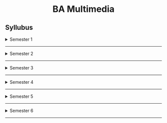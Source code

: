 

<h1 align=center>BA Multimedia</h1>

## Syllubus

<details>
   <summary>Semester 1</summary>
<br>
   






</details>

******

<details>
   <summary>Semester 2</summary>
<br>

* Common course: English-1
* Common course: English-2
* Common course: Additional Language 
* Core Course 2: Creativity and Design Skills 
* Complementary course 3: Journalism
* Complementary course 4:  Visual Communication





</details>

******

<details>
   <summary>Semester 3</summary>
<br>
   
* General Course 1   
* General Course 2 
* Core Course 3: Media Publishing 
* Core Course 4: Computer Graphics
* Core Course 5: Digital Photography
* Core Course 6: Media Publishing & Computer Graphics (Practical) 
* Core Course 7: Digital Photography (Practical) 
* Complementary course 5:  Journalism
* Complementary course 6:  Visual Communication


</details>

******

<details>
   <summary>Semester 4</summary>
<br>
   
* Introduction to Cinematography
* Fundamentals of Web Designing
* Journalism
* Visual Communication
* Introduction to Cinematography (Practical)
* General Courses






</details>

******

<details>
   <summary>Semester 5</summary>
<br>
   
* Techniques of Post Production – Visual Editing
* Techniques of Post Production – Sound Recording, Editing and Mastering
* Introduction to 3D Modeling and Texturing
* Advance Web Designing
* Techniques of Post Production – Visual Editing (Practical)
* Techniques of Post Production – Sound Recording, Editing and Mastering (Practical)
* Introduction to 3D Modeling and Texturing & Advance Web Designing (Practical)
* Fundamentals of Multimedia
* Open Course






</details>

******

<details>
   <summary>Semester 6</summary>
<br>
   
* 





</details>

******

